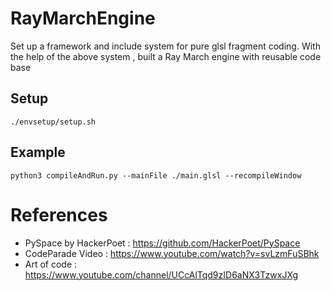 # RayMarchEngine

Set up a framework and include system for pure glsl fragment coding.
With the help of the above system , built a Ray March engine with reusable code base

## Setup
```
./envsetup/setup.sh
```

## Example

```
python3 compileAndRun.py --mainFile ./main.glsl --recompileWindow
```

# References

* PySpace by HackerPoet : https://github.com/HackerPoet/PySpace
* CodeParade Video : https://www.youtube.com/watch?v=svLzmFuSBhk
* Art of code : https://www.youtube.com/channel/UCcAlTqd9zID6aNX3TzwxJXg
